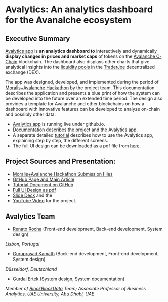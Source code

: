 <!--- # Moralis_Avax_Hackathon --->
# Avalytics: An analytics dashboard for the Avanalche ecosystem

<hline>
</hline>

## Executive Summary
  
[Avalytics app](https://renatomrocha.github.io/Moralis_Avax_Hackathon/) is **an analytics dashboard to** interactively and dynamically **display changes in prices and market caps** of tokens on the [Avalanche C-Chain](https://uniswap.org) blockchain. The dashboard also displays other charts that give analytical insights into the [liquidity pools](https://traderjoexyz.com/pool) in the [TraderJoe](https://traderjoexyz.com) decentralized exchange (DEX). 

The app was designed, developed, and implemented during the period of [Moralis+Avalanche Hackathon](https://moralis.io/avalanche-hackathon/) by the project team. This documentation describes the application and presents a blue print of how the system can be developed into the future over an extended time period. The design also provides a template for Avalanche and other blockchains on how a dashboard with innovative features can be developed to analyze on-chain and possibly other data.

- [Avalytics app](https://renatomrocha.github.io/Moralis_Avax_Hackathon/) is running live under github.io.
- [Documentation](./doc/Documentation.md) describes the project and the Avalytics app.
- A separate detailed [tutorial](./doc/Tutorial.md) describes how to use the Avalytics app, explaining step by step, the different screens.
- The full UI design can be downloaded as a pdf file from [here](./doc/pdf/Avalytics_Design.pdf).

## Project Sources and Presentation:
- [Moralis+Avalanche Hackathon Submission Files](https://moralis.io/avalanche-hackathon/)
- [GitHub Page and Main Article](https://github.com/renatomrocha/Moralis_Avax_Hackathon)
- [Tutorial Document on GitHub](https://github.com/renatomrocha/Moralis_Avax_Hackathon/doc/Tutorial.md)
- [Full UI Design as pdf](https://github.com/renatomrocha/Moralis_Avax_Hackathon/doc/pdf/Avalytics_Design.pdf)
- [Slide Deck](https://app.decktopus.com/share/...) and the 
- [YouTube Video](https://youtu.be/...) for the project.

## Avalytics Team

- [Renato Rocha](https://github.com/renatomrocha/) (Front-end development, Back-end development, System design)

_Lisbon, Portugal_

- [Guruprasad Kamath](https://github.com/gurukamath) (Back-end development, Front-end development, System design)

_Düsseldorf, Deutschland_

- [Gurdal Ertek](https://ertekprojects.com) (System design, System documentation)

_Member of [BlockBlockData](https://blockblockdata.com) Team; Associate Professor of Business Analytics, [UAE University](https://cbe.uaeu.ac.ae/en/departments/analytics/), Abu Dhabi, UAE_


